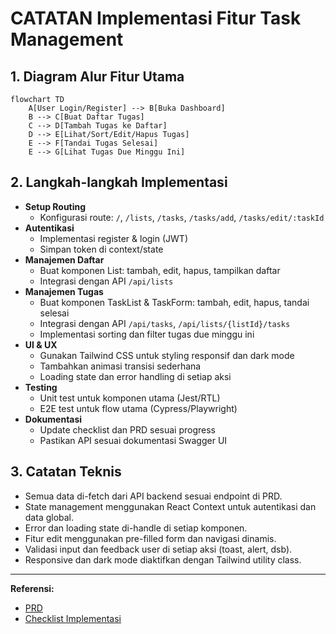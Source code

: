 # CATATAN Implementasi Fitur Task Management

## 1. Diagram Alur Fitur Utama

```mermaid
flowchart TD
    A[User Login/Register] --> B[Buka Dashboard]
    B --> C[Buat Daftar Tugas]
    C --> D[Tambah Tugas ke Daftar]
    D --> E[Lihat/Sort/Edit/Hapus Tugas]
    E --> F[Tandai Tugas Selesai]
    E --> G[Lihat Tugas Due Minggu Ini]
```

## 2. Langkah-langkah Implementasi

- **Setup Routing**
  - Konfigurasi route: `/`, `/lists`, `/tasks`, `/tasks/add`, `/tasks/edit/:taskId`
- **Autentikasi**
  - Implementasi register & login (JWT)
  - Simpan token di context/state
- **Manajemen Daftar**
  - Buat komponen List: tambah, edit, hapus, tampilkan daftar
  - Integrasi dengan API `/api/lists`
- **Manajemen Tugas**
  - Buat komponen TaskList & TaskForm: tambah, edit, hapus, tandai selesai
  - Integrasi dengan API `/api/tasks`, `/api/lists/{listId}/tasks`
  - Implementasi sorting dan filter tugas due minggu ini
- **UI & UX**
  - Gunakan Tailwind CSS untuk styling responsif dan dark mode
  - Tambahkan animasi transisi sederhana
  - Loading state dan error handling di setiap aksi
- **Testing**
  - Unit test untuk komponen utama (Jest/RTL)
  - E2E test untuk flow utama (Cypress/Playwright)
- **Dokumentasi**
  - Update checklist dan PRD sesuai progress
  - Pastikan API sesuai dokumentasi Swagger UI

## 3. Catatan Teknis

- Semua data di-fetch dari API backend sesuai endpoint di PRD.
- State management menggunakan React Context untuk autentikasi dan data global.
- Error dan loading state di-handle di setiap komponen.
- Fitur edit menggunakan pre-filled form dan navigasi dinamis.
- Validasi input dan feedback user di setiap aksi (toast, alert, dsb).
- Responsive dan dark mode diaktifkan dengan Tailwind utility class.

---

**Referensi:**  
- [PRD](./prd.md)  
- [Checklist Implementasi](./implementation-checklist.md)
